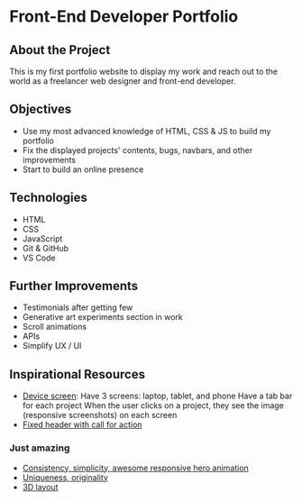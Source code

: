 # Front-End Developer Portfolio 

## About the Project
This is my first portfolio website to display my work and reach out to the world as a freelancer web designer and front-end developer. 

## Objectives
* Use my most advanced knowledge of HTML, CSS & JS to build my portfolio
* Fix the displayed projects' contents, bugs, navbars, and other improvements
* Start to build an online presence 

## Technologies
* HTML
* CSS
* JavaScript
* Git & GitHub
* VS Code

## Further Improvements
* Testimonials after getting few
* Generative art experiments section in work
* Scroll animations 
* APIs
* Simplify UX / UI 

## Inspirational Resources
* [Device screen](https://danspratling.dev/): 
Have 3 screens: laptop, tablet, and phone
Have a tab bar for each project
When the user clicks on a project, they see the image (responsive screenshots) on each screen
* [Fixed header with call for action](https://michaelpumo.com/)

### Just amazing
* [Consistency, simplicity, awesome responsive hero animation](https://robbowen.digital/)
* [Uniqueness, originality](https://www.legworkstudio.com/)
* [3D layout](https://vanholtz.co/)
